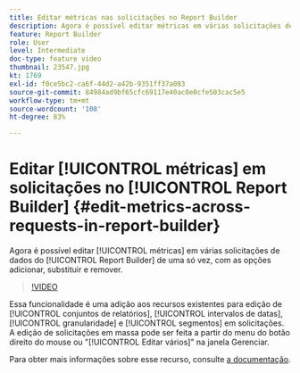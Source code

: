 ```yaml
---
title: Editar métricas nas solicitações no Report Builder
description: Agora é possível editar métricas em várias solicitações de dados do Report Builder de uma só vez, com as opções adicionar, substituir e remover.
feature: Report Builder
role: User
level: Intermediate
doc-type: feature video
thumbnail: 23547.jpg
kt: 1769
exl-id: f0ce5bc2-ca6f-44d2-a42b-9351ff37a083
source-git-commit: 84984ad9bf65cfc69117e40ac0e0cfe503cac5e5
workflow-type: tm+mt
source-wordcount: '108'
ht-degree: 83%

---
```


# Editar [!UICONTROL métricas] em solicitações no [!UICONTROL Report Builder] {#edit-metrics-across-requests-in-report-builder}

Agora é possível editar [!UICONTROL métricas] em várias solicitações de dados do [!UICONTROL Report Builder] de uma só vez, com as opções adicionar, substituir e remover.

>[!VIDEO](https://video.tv.adobe.com/v/23547/?quality=12&learn=on)

Essa funcionalidade é uma adição aos recursos existentes para edição de [!UICONTROL conjuntos de relatórios], [!UICONTROL intervalos de datas], [!UICONTROL granularidade] e [!UICONTROL segmentos] em solicitações. A edição de solicitações em massa pode ser feita a partir do menu do botão direito do mouse ou &quot;[!UICONTROL Editar vários]&quot; na janela Gerenciar.

Para obter mais informações sobre esse recurso, consulte [a documentação](https://experienceleague.adobe.com/docs/analytics/analyze/report-builder/manage-requests/edit-multiple-metrics.html?lang=pt-BR).
